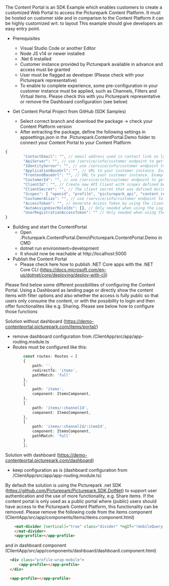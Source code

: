 The Content Portal is an SDK Example which enables customers to create a customized Web Portal to access the Picturepark Content Platform.
It must be hosted on customer side and in comparism to the Content Platform it can be highly customized wrt. to layout 
This example should give developers an easy entry point.


- Prerequisites
    - Visual Studio Code or another Editor
    - Node JS v14 or newer installed
    - .Net 6 installed
    - Customer instance provided by Picturepark available in advance and access must be granted
    - User must be flagged as developer (Please check with your Picturepark representative)
    - To enable to complete experience, some pre-configuration in your customer instance must be applied, such as Channels, Filters and Virtual Items. Please check this with you Picturepark representative or remove the Dashboard configuration (see below)

- Get Content Portal Project from GitHub (SDK Samples)
    - Select correct branch and download the package -> check your Content Platform version
    - After extracting the package, define the following settings in appsettings.json in the .Picturepark.ContentPortal.Demo folder to connect your Content Portal to your Content Platform

``` typescript 
{
        "ContactEmail": "", // email address used in contact link on landing page "If you would like to contribute your ideas, please contact us."
        "ApiServer": "", // use /service/info/customer endpoint to get "apiUrl". Example: https://[CUSTOMER].picturepark.com/service/info/customer
        "IdentityServer": "", // use /service/info/customer endpoint to get "identityServerUrl". Example: https://[CUSTOMER].picturepark.com/service/info/customer
        "ApplicationBaseUrl": "", // URL to your customer instance. Example: https://[CUSTOMER].picturepark.com
        "FrontendBaseUrl": "", // URL to your customer instance. Example: https://[CUSTOMER].picturepark.com
        "CustomerId": "", // use /service/info/customer endpoint to get "customerId". Example: https://[CUSTOMER].picturepark.com/service/info/customer
        "ClientId": "", // Create new API Client with scopes defined below. Client can be created within the customer instance. After login go to settings -> API Clients. NOTE: If you do not see "API Clients", your user has not been marked as developer. Contact your Picturepark representative.
        "ClientSecret": "", // The client secret that was defined during the creation of the API client
        "Scopes": [ "openid", "profile", "picturepark_api", "content_read", "profile_read", "schema_read", "output_read", "channel_read", "share_read", "share_write" ],
        "CustomerAlias": "", // use /service/info/customer endpoint to get "customerAlias". Example: https://[CUSTOMER].picturepark.com/service/info/customer
        "AccessToken": "", // Generate Access Token by using the client you just have created
        "AutoAssignUserRoleIds": [], // Only needed when using the Login functionality - String array of User Role Id`s which will be assigned on user registration
        "UserRegistrationAccessToken": "" // Only needed when using the Login functionality - Access token of a user who has "Manager Users" right to be able to register 
}
```

- Building and start the ContentPortal
    - Open .Picturepark.ContentPortal.Demo\Picturepark.ContentPortal.Demo in CMD
    - dotnet run environment=development
    - It should now be reachable at http://localhost:5000
- Publish the Content Portal
	- Please check here how to publish .NET Core apps with the .NET Core CLI (https://docs.microsoft.com/en-us/dotnet/core/deploying/deploy-with-cli)
	

Please find below some different possibilities of configuring the Content Portal. Using a Dashboard as landing page or directly show the content items with filter options and also whether the access is fully public so that users only consume the content, or with the possibility to login and then offer functionalites like e.g. Sharing. Please see below how to configure those functions

Solution without dashboard (https://demo-contentportal.picturepark.com/items/portal/)

  - remove dashboard configuration from /ClientApp/src/app/app-routing.module.ts
  - Routes must be configured like this:

``` typescript 
        const routes: Routes = [
        {
            path: '',
            redirectTo: 'items',
            pathMatch: 'full'
        },
        {
            path: 'items',
            component: ItemsComponent,
        },
        {
            path: 'items/:channelId',
            component: ItemsComponent,
        },
        {
            path: 'items/:channelId/:itemId',
            component: ItemsComponent,
            pathMatch: 'full'
        }
        ]; 
```

Solution with dashboard (https://demo-contentportal.picturepark.com/dashboard)

- keep configuration as is (dashboard configuration from /ClientApp/src/app/app-routing.module.ts)
		

By default the solution is using the Picturepark .net SDK (https://github.com/Picturepark/Picturepark.SDK.DotNet) to support user authentication and the use of more functionality, e.g. Share items. If the content portal is only used as a public portal where (public) users should have access to the Picturepark Content Platform, this functionality can be removed. 
Please remove the following code from the items component (ClientApp/src/app/components/items/items.component.html)

``` html
    <mat-divider [vertical]="true" class="divider" *ngIf="!mobileQuery.matches">
    </mat-divider>
    <app-profile></app-profile>
``` 

and in dashboard component (ClientApp/src/app/components/dashboard/dashboard.component.html)

``` html
  <div class="profile-wrap-mobile">
      <app-profile></app-profile>
  </div>

  <app-profile></app-profile>
``` 




